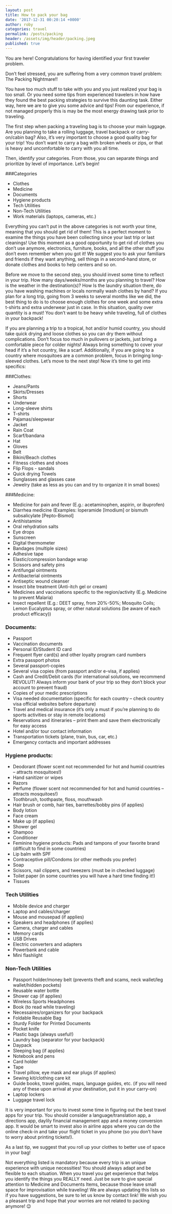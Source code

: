 ```yaml
---
layout: post
title: How to pack your bag
date: '2017-12-31 00:20:14 +0000'
author: roby
categories: travel
permalink: /posts/packing
header: /assets/img/header/packing.jpeg
published: true
---
```


<span class="dropcap">Y</span>ou are here! Congratulations for having identified your first traveler problem.

Don’t feel stressed, you are suffering from a very common travel problem: The Packing Nightmare!!

You have too much stuff to take with you and you just realized your bag is too small. Or you need some tips from experienced travelers in how have they found the best packing strategies to survive this daunting task.
Either way, here we are to give you some advice and tips! From our experience, if not managed properly this is may be the most energy drawing task prior to traveling.

The first step when packing a traveling bag is to choose your main luggage. Are you planning to take a rolling luggage, travel backpack or carry-on/cabin bag? Also, it’s very important to choose a good quality bag for your trip! You don’t want to carry a bag with broken wheels or zips, or that is heavy and uncomfortable to carry with you all time.

Then, identify your categories. From those, you can separate things and prioritize by level of importance. Let’s begin!

###Categories

- Clothes
- Medicine
- Documents
- Hygiene products
- Tech Utilities
- Non-Tech Utilities
- Work materials (laptops, cameras, etc.)

Everything you can’t put in the above categories is not worth your time, meaning that you should get rid of them! This is a perfect moment to examine the things you have been collecting since your last trip or last cleanings! Use this moment as a good opportunity to get rid of clothes you don’t use anymore, electronics, furniture, books, and all the other stuff you don’t even remember when you got it! We suggest you to ask your familiars and friends if they want anything, sell things in a second-hand store, or donate clothes and books to help centers and so on.

Before we move to the second step, you should invest some time to reflect in your trip. How many days/weeks/months are you planning to travel? How is the weather in the destination(s)? How Is the laundry situation there, do you have washing machines or locals normally wash clothes by hand?
If you plan for a long trip, going from 3 weeks to several months like we did, the best thing to do is to choose enough clothes for one week and some extra t-shirts and extra underwear just in case. In this situation, quality over quantity is a must! You don’t want to be heavy while traveling, full of clothes in your backpack!

If you are planning a trip to a tropical, hot and/or humid country, you should take quick drying and loose clothes so you can dry them without complications. Don’t focus too much in pullovers or jackets, just bring a comfortable piece for colder nights! Always bring something to cover your head if it’s a hot country, like a scarf.
Additionally, if you are going to a country where mosquitoes are a common problem, focus in bringing long-sleeved clothes.
Let’s move to the next step! Now it’s time to get into specifics:

###Clothes:

- Jeans/Pants
- Skirts/Dresses
- Shorts
- Underwear
- Long-sleeve shirts
- T-shirts
- Pajamas/sleepwear
- Jacket
- Rain Coat
- Scarf/bandana
- Hat
- Gloves
- Belt
- Bikini/Beach clothes
- Fitness clothes and shoes
- Flip Flops - sandals
- Quick drying Towels
- Sunglasses and glasses case
- Jewelry (take as less as you can and try to organize it in small boxes)

###Medicine:
<ul>
<li>Medicine for pain and fever (E.g.: acetaminophen, aspirin, or ibuprofen)</li>
<li>Diarrhea medicine (Examples: loperamide [Imodium] or bismuth subsalicylate [Pepto-Bismol]</li>
<li>Antihistamine</li>
<li>Oral rehydration salts</li>
<li>Eye drops</li>
<li>Sunscreen</li>
<li>Digital thermometer</li>
<li>Bandages (multiple sizes)</li>
<li>Adhesive tape</li>
<li>Elastic/compression bandage wrap</li>
<li>Scissors and safety pins</li>
<li>Antifungal ointments</li>
<li>Antibacterial ointments</li>
<li>Antiseptic wound cleanser</li>
<li>Insect bite treatment (Anti-itch gel or cream)</li>
<li>Medicines and vaccinations specific to the region/activity (E.g. Medicine to prevent Malaria)</li>
<li>Insect repellent (E.g.: DEET spray, from 20%-50%; Mosquito Coils; Lemon Eucalyptus spray, or other natural solutions (be aware of each product efficacy))</li>
</ul>


<h3>Documents:</h3>
<ul>
<li>Passport</li>
<li>Vaccination documents</li>
<li>Personal ID/Student ID card</li>
<li>Frequent flyer card(s) and other loyalty program card numbers</li>
<li>Extra passport photos</li>
<li>Several passport-copies</li>
<li>Several visa copies (from passport and/or e-visa, if applies)</li>
<li>Cash and Credit/Debit cards (for international solutions, we recommend REVOLUT! Always inform your bank of your trip so they don’t block your account  to prevent fraud)</li>
<li>Copies of your medic prescriptions</li>
<li>Visa needed documentation (specific for each country – check country visa official websites before departure)</li>
<li>Travel and medical insurance (it’s only a must if you’re planning to do sports activities or stay in remote locations)</li>
<li>Reservations and itineraries – print them and save them electronically for easy access</li>
<li>Hotel and/or tour contact information</li>
<li>Transportation tickets (plane, train, bus, car, etc.)</li>
<li>Emergency contacts and important addresses</li>
</ul>

<h3>Hygiene products:</h3>
<ul>
<li>Deodorant (flower scent not recommended for hot and humid countries – attracts mosquitoes!)</li>
<li>Hand sanitizer or wipes</li>
<li>Razors</li>
<li>Perfume (flower scent not recommended for hot and humid countries – attracts mosquitoes!)</li>
<li>Toothbrush, toothpaste, floss, mouthwash</li>
<li>Hair brush or comb, hair ties, barrettes/bobby pins (if applies)</li>
<li>Body lotion</li>
<li>Face cream</li>
<li>Make up (if applies)</li>
<li>Shower gel</li>
<li>Shampoo</li>
<li>Conditioner</li>
<li>Feminine hygiene products: Pads and tampons of your favorite brand (difficult to find in some countries)</li>
<li>Lip balm with SPF</li>
<li>Contraceptive pill/Condoms (or other methods you prefer)</li>
<li>Soap</li>
<li>Scissors, nail clippers, and tweezers (must be in checked luggage)</li>
<li>Toilet paper (in some countries you will have a hard time finding it!)</li>
<li>Tissues</li>
</ul>

<h3>Tech Utilities</h3>
<ul>
<li>Mobile device and charger</li>
<li>Laptop and cables/charger</li>
<li>Mouse and mousepad (if applies)</li>
<li>Speakers and headphones (if applies)</li>
<li>Camera, charger and cables</li>
<li>Memory cards</li>
<li>USB Drives</li>
<li>Electric converters and adapters</li>
<li>Powerbank and cable</li>
<li>Mini flashlight</li>
</ul>

<h3>Non-Tech Utilities</h3>
<ul>
<li>Passport holder/money belt (prevents theft and scams, neck wallet/leg wallet/hidden pockets)</li>
<li>Reusable water bottle</li>
<li>Shower cap (if applies)</li>
<li>Wireless Sports Headphones</li>
<li>Book (to read while traveling)</li>
<li>Necessaires/organizers for your backpack</li>
<li>Foldable Reusable Bag</li>
<li>Sturdy Folder for Printed Documents</li>
<li>Pocket knife</li>
<li>Plastic bags (always useful!)</li>
<li>Laundry bag (separator for your backpack)</li>
<li>Daypack</li>
<li>Sleeping bag (if applies)</li>
<li>Notebook and pens</li>
<li>Card holder</li>
<li>Tape</li>
<li>Travel pillow, eye mask and ear plugs (if applies)</li>
<li>Sewing kit/clothing care kit</li>
<li>Guide books, travel guides, maps, language guides, etc. (if you will need any of these upon arrival at your destination, put it in your carry-on)</li>
<li>Laptop lockers</li>
<li>Luggage travel lock</li>
</ul>

<p>It is very important for you to invest some time in figuring out the best travel apps for your trip. You should consider a language/translation app, a directions app, daylily financial management app and a money conversion app. It would be smart to invest also in airline apps where you can do the online check-in and take your flight ticket in you phone (so you don’t have to worry about printing tickets!).</p>
<p>As a last tip, we suggest that you roll up your clothes to better use of space in your bag!</p>
<p>Not everything listed is mandatory because every trip is an unique experience with unique necessities! You should always adapt and be flexible to each situation. When you travel you get experience that helps you identify the things you REALLY need. Just be sure to give special attention to Medicine and Documents Items, because those leave small space for improvisation while traveling!
We are always updating this lists so if you have suggestions, be sure to let us know by contact link!
We wish you a pleasant trip and hope that your worries are not related to packing anymore! 😉
</p>
